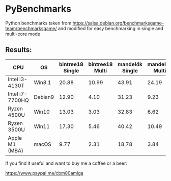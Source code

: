 # PyBenchmarks
Python benchmarks taken from https://salsa.debian.org/benchmarksgame-team/benchmarksgame/
and modified for easy benchmarking in single and multi-core mode

## Results:

 |CPU|OS|bintree18 Single|bintree18 Multi|mandel4k Single|mandel4k Multi|
 |--|--|--|--|--|--|
 |Intel i3-4130T |  Win8.1 |20.88 |10.99|43.91|24.19|
 |Intel i7-7700HQ|  Debian9|12.90 | 4.10|31.23| 9.23|
 |Ryzen 4500U    |  Win10  |13.03 | 3.03|32.83| 6.62|
 |Ryzen 3500U    |  Win11  |17.30 | 5.46|40.42|10.49|               
 |Apple M1 (MBA) |  macOS  | 9.77 | 2.31|18.78| 3.84|
 

If you find it useful and want to buy me a coffee or a beer:

https://www.paypal.me/cbm80amiga

